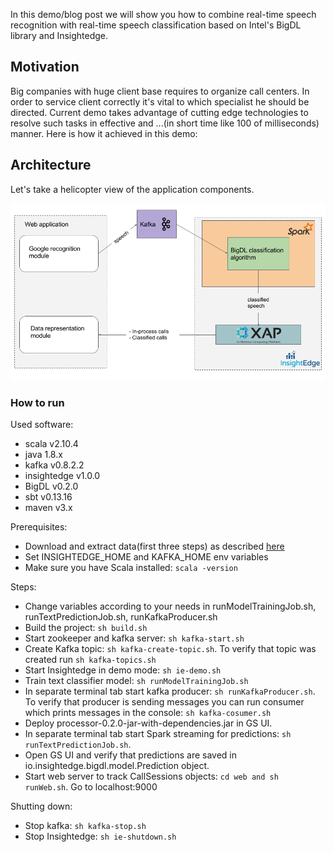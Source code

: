 In this demo/blog post we will show you how to combine real-time speech recognition with real-time speech classification based on Intel's BigDL library and Insightedge.

## Motivation
Big companies with huge client base requires to organize call centers. In order to service client correctly it's vital to which specialist he should be directed. Current demo takes advantage of cutting edge technologies to resolve such tasks in effective and ...(in short time like 100 of milliseconds) manner.
Here is how it achieved in this demo:



## Architecture
Let's take a helicopter view of the application components.

![Genral flow](architecture.png)


### How to run

Used software:
* scala v2.10.4
* java 1.8.x
* kafka v0.8.2.2
* insightedge v1.0.0
* BigDL v0.2.0
* sbt v0.13.16
* maven v3.x

Prerequisites:
* Download and extract data(first three steps) as described [here](https://github.com/intel-analytics/BigDL/tree/master/spark/dl/src/main/scala/com/intel/analytics/bigdl/example/textclassification)
* Set INSIGHTEDGE_HOME and KAFKA_HOME env variables
* Make sure you have Scala installed: ```scala -version```

Steps:
* Change variables according to your needs in runModelTrainingJob.sh, runTextPredictionJob.sh, runKafkaProducer.sh 
* Build the project: ```sh build.sh```
* Start zookeeper and kafka server: ```sh kafka-start.sh```
* Create Kafka topic: ```sh kafka-create-topic.sh```. To verify that topic was created run ```sh kafka-topics.sh```
* Start Insightedge in demo mode: ```sh ie-demo.sh```
* Train text classifier model: ```sh runModelTrainingJob.sh```
* In separate terminal tab start kafka producer: ```sh runKafkaProducer.sh```. To verify that producer is sending messages you can run consumer which prints messages in the console: ```sh kafka-cosumer.sh```
* Deploy processor-0.2.0-jar-with-dependencies.jar in GS UI.
* In separate terminal tab start Spark streaming for predictions: ```sh runTextPredictionJob.sh```.
* Open GS UI and verify that predictions are saved in io.insightedge.bigdl.model.Prediction object.
* Start web server to track CallSessions objects: ```cd web and sh runWeb.sh```. Go to localhost:9000

Shutting down:
* Stop kafka: ```sh kafka-stop.sh```
* Stop Insightedge: ```sh ie-shutdown.sh```
